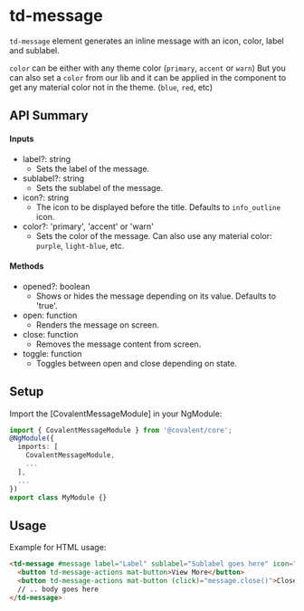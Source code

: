 # td-message

`td-message` element generates an inline message with an icon, color, label and sublabel.

`color` can be either with any theme color (`primary`, `accent` or `warn`)
But you can also set a `color` from our lib and it can be applied in the component to get any material color not in the theme. (`blue`, `red`, etc)

## API Summary

#### Inputs

+ label?: string
  + Sets the label of the message.
+ sublabel?: string
  + Sets the sublabel of the message.
+ icon?: string
  + The icon to be displayed before the title. Defaults to `info_outline` icon.
+ color?: 'primary', 'accent' or 'warn'
  + Sets the color of the message. Can also use any material color: `purple`, `light-blue`, etc.

#### Methods

+ opened?: boolean
  + Shows or hides the message depending on its value. Defaults to 'true'.
+ open: function 
  + Renders the message on screen.
+ close: function
  +  Removes the message content from screen.
+ toggle: function
  +  Toggles between open and close depending on state.

## Setup

Import the [CovalentMessageModule] in your NgModule:

```typescript
import { CovalentMessageModule } from '@covalent/core';
@NgModule({
  imports: [
    CovalentMessageModule,
    ...
  ],
  ...
})
export class MyModule {}
```

## Usage

Example for HTML usage:

```html
<td-message #message label="Label" sublabel="Sublabel goes here" icon="warning" color="primary | blue | red" [opened]="true">
  <button td-message-actions mat-button>View More</button>
  <button td-message-actions mat-button (click)="message.close()">Close</button>
  // .. body goes here
</td-message>  
```
